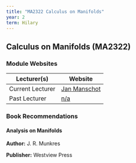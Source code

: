 ```yaml
---
title: "MA2322 Calculus on Manifolds"
year: 2
term: Hilary
---
```

## Calculus on Manifolds (MA2322)
### Module Websites

| Lecturer(s)  | Website |
| ------------- | ------------- |
| Current Lecturer | [Jan Manschot](https://www.maths.tcd.ie/~manschot/) |
|  Past Lecturer |  [n/a](https://www.maths.tcd.ie/) |

### Book Recommendations

#### Analysis on Manifolds

**Author:** J. R. Munkres

**Publisher:** Westview Press
